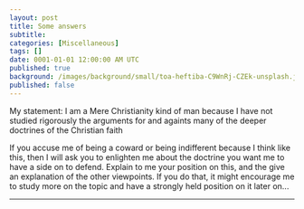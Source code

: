 ```yaml
---
layout: post
title: Some answers
subtitle: 
categories: [Miscellaneous]
tags: []
date: 0001-01-01 12:00:00 AM UTC
published: true
background: /images/background/small/toa-heftiba-C9WnRj-CZEk-unsplash.jpg
published: false
---
```



<!--more-->

My statement: I am a Mere Christianity kind of man because I have not studied rigorously the arguments for and againts many of the deeper doctrines of the Christian faith

If you accuse me of being a coward or being indifferent because I think like this, then I will ask you to enlighten me about the doctrine you want me to have a side on to defend. Explain to me your position on this, and the give an explanation of the other viewpoints. If you do that, it might encourage me to study more on the topic and have a strongly held position on it later on...

----------
